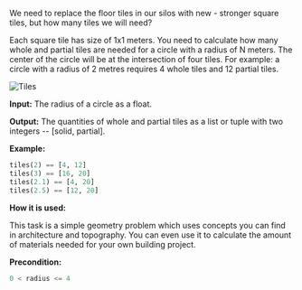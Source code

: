 We need to replace the floor tiles in our silos with new - stronger square tiles, but how many tiles we will need?

Each square tile has size of 1x1 meters. 
You need to calculate how many whole and partial tiles are needed for a circle with a radius of N meters. 
The center of the circle will be at the intersection of four tiles. For example: a circle with a radius of 2 metres
requires 4 whole tiles and 12 partial tiles.

![Tiles](counting-tiles.png.svg)

**Input:**  The radius of a circle as a float. 

**Output:** The quantities of whole and partial tiles as a list or tuple with two integers -- [solid, partial].

**Example:**

```python
tiles(2) == [4, 12]
tiles(3) == [16, 20]
tiles(2.1) == [4, 20]
tiles(2.5) == [12, 20]
```

**How it is used:**

This task is a simple geometry problem which uses concepts you can find in architecture and topography.
You can even use it to calculate the amount of materials needed for your own building project.

**Precondition:**

```python
0 < radius <= 4
```
